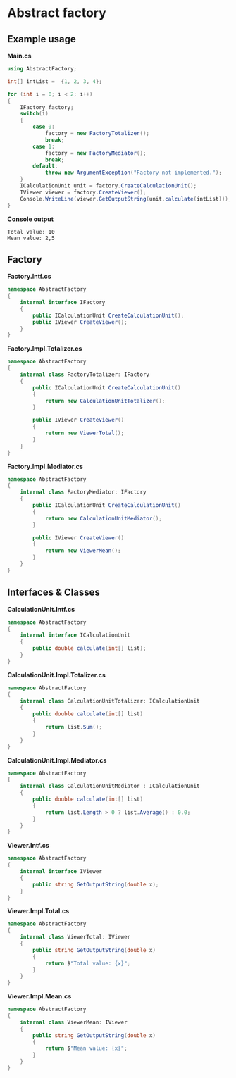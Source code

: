 # Abstract factory

## Example usage

**Main.cs**
```csharp src\Main.cs
using AbstractFactory;

int[] intList =  {1, 2, 3, 4};

for (int i = 0; i < 2; i++)
{
    IFactory factory;
    switch(i)
    {
        case 0:
            factory = new FactoryTotalizer();
            break;
        case 1:
            factory = new FactoryMediator();
            break;
        default:
            throw new ArgumentException("Factory not implemented.");            
    }   
    ICalculationUnit unit = factory.CreateCalculationUnit();
    IViewer viewer = factory.CreateViewer();
    Console.WriteLine(viewer.GetOutputString(unit.calculate(intList)));   
}
```

**Console output**
```console
Total value: 10
Mean value: 2,5
```

## Factory

**Factory.Intf.cs**
```csharp src\Factory.Intf.cs
namespace AbstractFactory
{
    internal interface IFactory
    {
        public ICalculationUnit CreateCalculationUnit();
        public IViewer CreateViewer();
    }
}
```

**Factory.Impl.Totalizer.cs**
```csharp src\Factory.Impl.Totalizer.cs
namespace AbstractFactory
{
    internal class FactoryTotalizer: IFactory
    {
        public ICalculationUnit CreateCalculationUnit()
        {
            return new CalculationUnitTotalizer();
        }

        public IViewer CreateViewer()
        {
            return new ViewerTotal();
        }
    }
}
```

**Factory.Impl.Mediator.cs**
```csharp src\Factory.Impl.Mediator.cs
namespace AbstractFactory
{
    internal class FactoryMediator: IFactory
    {
        public ICalculationUnit CreateCalculationUnit()
        {
            return new CalculationUnitMediator();
        }

        public IViewer CreateViewer()
        {
            return new ViewerMean();
        }
    }
}
```

## Interfaces & Classes
**CalculationUnit.Intf.cs**
```csharp src\CalculationUnit.Intf.cs
namespace AbstractFactory
{
    internal interface ICalculationUnit
    {
        public double calculate(int[] list);        
    }
}
```

**CalculationUnit.Impl.Totalizer.cs**
```csharp src\CalculationUnit.Impl.Totalizer.cs
namespace AbstractFactory
{
    internal class CalculationUnitTotalizer: ICalculationUnit
    {
        public double calculate(int[] list)
        {
            return list.Sum();
        }
    }
}
```

**CalculationUnit.Impl.Mediator.cs**
```csharp src\CalculationUnit.Impl.Mediator.cs
namespace AbstractFactory
{
    internal class CalculationUnitMediator : ICalculationUnit
    {
        public double calculate(int[] list)
        {
            return list.Length > 0 ? list.Average() : 0.0;
        }
    }
}
```

**Viewer.Intf.cs**
```csharp src\Viewer.Intf.cs
namespace AbstractFactory
{
    internal interface IViewer
    {
        public string GetOutputString(double x);
    }
}
```

**Viewer.Impl.Total.cs**
```csharp src\Viewer.Impl.Total.cs
namespace AbstractFactory
{
    internal class ViewerTotal: IViewer
    {
        public string GetOutputString(double x)
        {
            return $"Total value: {x}";
        }
    }
}
```

**Viewer.Impl.Mean.cs**
```csharp src\Viewer.Impl.Mean.cs
namespace AbstractFactory
{
    internal class ViewerMean: IViewer
    {
        public string GetOutputString(double x)
        {
            return $"Mean value: {x}";
        }
    }
}
```
